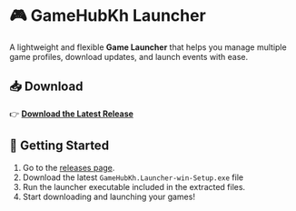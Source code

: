 # 🎮 GameHubKh Launcher

A lightweight and flexible **Game Launcher** that helps you manage multiple game profiles, download updates, and launch events with ease.

## 📥 Download
👉 [**Download the Latest Release**](https://github.com/gamehubkh/Launcher/releases/latest)

## 📖 Getting Started
1. Go to the [releases page](https://github.com/gamehubkh/Launcher/releases).  
2. Download the latest `GameHubKh.Launcher-win-Setup.exe` file
3. Run the launcher executable included in the extracted files.  
4. Start downloading and launching your games!

